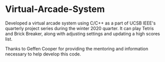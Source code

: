 # Virtual-Arcade-System

Developed a virtual arcade system using C/C++ as a part of UCSB IEEE's quarterly project series during the winter 2020 quarter. It can play Tetris and Brick Breaker, along with adjusting settings and updating a high scores list.

Thanks to Geffen Cooper for providing the mentoring and information necessary to help develop this code.
